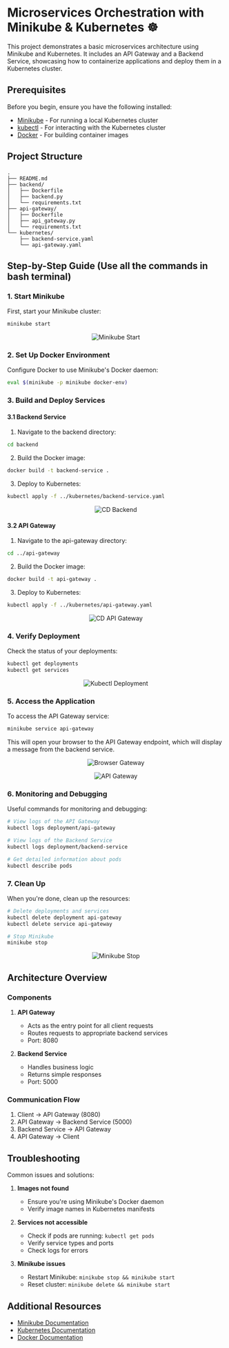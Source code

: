 # Microservices Orchestration with Minikube & Kubernetes ☸️

This project demonstrates a basic microservices architecture using Minikube and Kubernetes. It includes an API Gateway and a Backend Service, showcasing how to containerize applications and deploy them in a Kubernetes cluster.

## Prerequisites

Before you begin, ensure you have the following installed:
- [Minikube](https://minikube.sigs.k8s.io/docs/start/) - For running a local Kubernetes cluster
- [kubectl](https://kubernetes.io/docs/tasks/tools/install-kubectl/) - For interacting with the Kubernetes cluster
- [Docker](https://docs.docker.com/get-docker/) - For building container images

## Project Structure

```
.
├── README.md
├── backend/
│   ├── Dockerfile
│   ├── backend.py
│   └── requirements.txt
├── api-gateway/
│   ├── Dockerfile
│   ├── api_gateway.py
│   └── requirements.txt
└── kubernetes/
    ├── backend-service.yaml
    └── api-gateway.yaml
```

## Step-by-Step Guide (Use all the commands in bash terminal)

### 1. Start Minikube

First, start your Minikube cluster:

```bash
minikube start
```
<p align="center">
  <img src="https://raw.githubusercontent.com/harsh0371/My-Container-Cosmo/fbd8e862dcd3d7df217973590cda93bffdbc7be4/Microservices%20Orchestration%20with%20Minikube%20%26%20Kubernetes/images/Minikube%20start.png" alt="Minikube Start">
</p>


### 2. Set Up Docker Environment

Configure Docker to use Minikube's Docker daemon:

```bash
eval $(minikube -p minikube docker-env)
```

### 3. Build and Deploy Services

#### 3.1 Backend Service

1. Navigate to the backend directory:
```bash
cd backend
```

2. Build the Docker image:
```bash
docker build -t backend-service .
```

3. Deploy to Kubernetes:
```bash
kubectl apply -f ../kubernetes/backend-service.yaml
```
<p align="center">
  <img src="https://raw.githubusercontent.com/harsh0371/My-Container-Cosmo/fbd8e862dcd3d7df217973590cda93bffdbc7be4/Microservices%20Orchestration%20with%20Minikube%20%26%20Kubernetes/images/cd%20backend.png" alt="CD Backend">
</p>


#### 3.2 API Gateway

1. Navigate to the api-gateway directory:
```bash
cd ../api-gateway
```

2. Build the Docker image:
```bash
docker build -t api-gateway .
```

3. Deploy to Kubernetes:
```bash
kubectl apply -f ../kubernetes/api-gateway.yaml
```
<p align="center">
  <img src="https://raw.githubusercontent.com/harsh0371/My-Container-Cosmo/fbd8e862dcd3d7df217973590cda93bffdbc7be4/Microservices%20Orchestration%20with%20Minikube%20%26%20Kubernetes/images/cd%20api%20gateway.png" alt="CD API Gateway">
</p>

### 4. Verify Deployment

Check the status of your deployments:

```bash
kubectl get deployments
kubectl get services
```
<p align="center">
  <img src="https://raw.githubusercontent.com/harsh0371/My-Container-Cosmo/fbd8e862dcd3d7df217973590cda93bffdbc7be4/Microservices%20Orchestration%20with%20Minikube%20%26%20Kubernetes/images/kubectl%20deployment.png" alt="Kubectl Deployment">
</p>

### 5. Access the Application

To access the API Gateway service:

```bash
minikube service api-gateway
```
This will open your browser to the API Gateway endpoint, which will display a message from the backend service.

<p align="center">
  <img src="https://raw.githubusercontent.com/harsh0371/My-Container-Cosmo/fbd8e862dcd3d7df217973590cda93bffdbc7be4/Microservices%20Orchestration%20with%20Minikube%20%26%20Kubernetes/images/Browser%20gateway.png" alt="Browser Gateway">
</p>
<p align="center">
  <img src="https://raw.githubusercontent.com/harsh0371/My-Container-Cosmo/fbd8e862dcd3d7df217973590cda93bffdbc7be4/Microservices%20Orchestration%20with%20Minikube%20%26%20Kubernetes/images/api%20gateway.png" alt="API Gateway">
</p>

### 6. Monitoring and Debugging

Useful commands for monitoring and debugging:

```bash
# View logs of the API Gateway
kubectl logs deployment/api-gateway

# View logs of the Backend Service
kubectl logs deployment/backend-service

# Get detailed information about pods
kubectl describe pods
```

### 7. Clean Up

When you're done, clean up the resources:

```bash
# Delete deployments and services
kubectl delete deployment api-gateway
kubectl delete service api-gateway

# Stop Minikube
minikube stop
```
<p align="center">
  <img src="https://raw.githubusercontent.com/harsh0371/My-Container-Cosmo/fbd8e862dcd3d7df217973590cda93bffdbc7be4/Microservices%20Orchestration%20with%20Minikube%20%26%20Kubernetes/images/minikube%20stop.png" alt="Minikube Stop">
</p>

## Architecture Overview

### Components

1. **API Gateway**
   - Acts as the entry point for all client requests
   - Routes requests to appropriate backend services
   - Port: 8080

2. **Backend Service**
   - Handles business logic
   - Returns simple responses
   - Port: 5000

### Communication Flow

1. Client → API Gateway (8080)
2. API Gateway → Backend Service (5000)
3. Backend Service → API Gateway
4. API Gateway → Client

## Troubleshooting

Common issues and solutions:

1. **Images not found**
   - Ensure you're using Minikube's Docker daemon
   - Verify image names in Kubernetes manifests

2. **Services not accessible**
   - Check if pods are running: `kubectl get pods`
   - Verify service types and ports
   - Check logs for errors

3. **Minikube issues**
   - Restart Minikube: `minikube stop && minikube start`
   - Reset cluster: `minikube delete && minikube start`

## Additional Resources

- [Minikube Documentation](https://minikube.sigs.k8s.io/docs/)
- [Kubernetes Documentation](https://kubernetes.io/docs/)
- [Docker Documentation](https://docs.docker.com/) 
